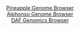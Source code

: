 <div id="Pineapple_Genome_Browser" align="center">
  <a href="https://igv.org/app/?sessionURL=blob:zZNba9swGIb_i6BlA8eW5cQnCCNN0zbLiTVNs7YUIzuyo82WFEl22oT896llYzcdNBcbA19IHzq836PHe9AQqShnIAbIdju26wILqDXfznElSjLFFVEgznGpiAUkyYkkLCMg3oMcK40X12Ozc621ULHjUC1aFWYFt5Vn4wrvOMNbZWe8cvq8LHHKJdZcKudM4oY7tGhaW5JiIWxzt2d3nBXW2MGlWHOmuCMIK5KtOS_5VUoKwnhFkqouNX0NkJg8JuPKzvGn3nLeyzKi1Ig8D1fd3mjYu_UGi_tLv3._mF0tF_7ydE4LhnUtSfe8SHc3iKN5O8on36Bu.qJ9KbLb8w088c5PB0.CSqK6buCGXthph74BQ9mKPP1PPZuPHtn3CTobNfjGJ2bAhgxNGB9_dSdyVA2bzbT3h94PFih5VhsXQLaWQexCy4O.1UF.62XohhaEkSEkOQXxw6MFtMTZd7P8YQ_0szDGAEU29as8FuByRSSIWxGEgRtFqNMO2jCK3IO1B7Us_x7ei8V1FEDUQ8hPclpqo_MqUUwoGzNmN1luF7sjeabh7jPLZ7Q5QRe1nkbV1XRyt9M1C1UVvkkzMATM5a.PaFp9T6Z_4t57gtg6PVY4vB7NxkHb6Lb0xB1i5ZerzQD3aXP3NHj7V3sBdBycnMsKa7PeVMz0p3ENlhQzbQoNVTSlJdXPS8ORb0HsIs.ICzJecmMikEX6AVrQcjvw429BvcPj4Qc-">Pineapple Genome Browser</a>
</div>
<div id="Alphonso_Genome_Browser" align="center">
  <a href="https://igv.org/app/?sessionURL=blob:zZNdb5swGIX_i6VOm0TAhpAAUjWRNmmzNlublKYfqpADBryCTW0HQqP897nVpt2sUnOxaZIv7Fe233OOH29BQ4SknIEA2CZyTYSAAWTB2wWu6pJ8xRWRIMhwKYkBBMmIICwhINiCDEuFo_m5PlkoVcvAsqiqexVmOTelY.IKP3OGW2kmvLKOeFniFRdYcSGtkcANt2je9FqywnVt6t6O6VopVtjCZV1wJrlVE5bHrb4v_lWKc8J4ReJqXSr6KiDWerTG1Mzw53C5CJOESHlGuml6GJ5Nw2tnHN2dDI7uom.ny2iw_LCgOcNqLcjhgT2JOOvSGhUnk6PZ5vrYv.IXUbM5sEezTXvgHH8Yb2oqiDxEQ.Q5ntsf.jocylKy.Z9860H39D7zJZ4m3fmc6hQuFGNjUY1q2F0349n4Dec7A5Q8WWsaQFKIYYCg4cCB4dqD3ssUeQaEL_kITkFw_2AAJXDyqLffb4Hqas0MkORp_YqPAbhIiQBBz4dwiHzf1i360PfRztiCtSj_XriTaO4PoR3a9iDOaKk00GksWS1NzJjZJJmZP..ZZhheebeT28GXy8fqMrKLxZzmT6NhPkL9P2XpQe1ft359QG30PYr.CXfvEWKq1b6wuaeFt7yaFUx_rO830lu5OOz6dFrctP3HNwPaL5yMiworvV9X9PInbw0WFDOlCw2VdEVLqrqlzpG3IEC2o7EFCS.55hCIfPURGtBALvz0G09n97D7AQ--">Alphonso Genome Browser</a>
</div>


<div id="DAF_Genomics_Browser" align="center">
  <a href="https://igv.org/app/?sessionURL=blob:tZFra9swFIb_i6D95LudODaE4abJVtJdSOp6aynh1D6OvUqWJ8mJu5D_XuF1DDbKGHQgCYlzeV.d50B2KGTNGxITz3JHlusSg8iK79fAWoofgKEkcQlUokEEliiwyZHEB1KCVJCuLnVlpVQrY9suoDS32HBW59KSvgWtKXmnKtSppmcBg..8gb20cs50sgIbaFvxRnIb8hylNB27xWa72YM.fsY2Q0vcsI6qelDdaBPaWGGVoN3WTYH9X4z8B2W96jdJtk6G.iU.XhTTZHmRXPvz9ObteHaTfnyXpePsdF1vG1CdwKk_O_HO6P36fAZZvzgrqq8OdWhZlte7T_mJf34679taoJy6oTvxJ6NA0zgahPK80xBIXgk3dgMj9CaGFwTm89UfjfUUBK9JfHtnECUgf9DptweiHluNikj81g3UDMJFgYLEZuQ4oRtF3igIAyeK3KNxIJ2gr8xyka6i0PESzxtb98C0flnTYYBa6M_ga4H8rbPe_wpq.Xm.Xa2..NkVa1jUX.I8m.zch8W.f_8CJoO8.K2SCwZKh348n6EA1WoMG_WLin.8Oz4B">DAF Genomics Browser</a>
</div>

